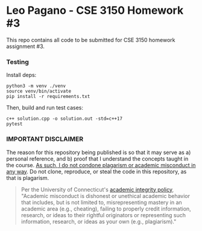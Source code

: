# Leo Pagano - CSE 3150 Homework #3
This repo contains all code to be submitted for CSE 3150 homework assignment #3.

### Testing
Install deps:
```
python3 -m venv ./venv
source venv/bin/activate
pip install -r requirements.txt
```

Then, build and run test cases:
```
c++ solution.cpp -o solution.out -std=c++17
pytest
```

### IMPORTANT DISCLAIMER
The reason for this repository being published is so that it may serve as a) personal reference, and b) proof that I understand the concepts taught in the course. <u>As such, I do not condone plagarism or academic misconduct in any way</u>. Do not clone, reproduce, or steal the code in this repository, as that is plagarism.

> Per the University of Connecticut's [academic integrity policy](https://community.uconn.edu/the-student-code/the-student-code-appendix-a/), "Academic misconduct is dishonest or unethical academic behavior that includes, but is not limited to, misrepresenting mastery in an academic area (e.g., cheating), failing to properly credit information, research, or ideas to their rightful originators or representing such information, research, or ideas as your own (e.g., plagiarism)."
